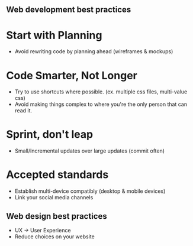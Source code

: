 ## Web development best practices

# Start with Planning

- Avoid rewriting code by planning ahead (wireframes & mockups)

# Code Smarter, Not Longer

- Try to use shortcuts where possible. (ex. multiple css files, multi-value css)
- Avoid making things complex to where you're the only person that can read it.

# Sprint, don't leap

- Small/Incremental updates over large updates (commit often)

# Accepted standards

- Establish multi-device compatibly (desktop & mobile devices)
- Link your social media channels

## Web design best practices

- UX -> User Experience
- Reduce choices on your website
